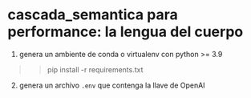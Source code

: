# cascada_semantica para performance: la lengua del cuerpo

1. genera un ambiente de conda o virtualenv con python >= 3.9

>> pip install -r requirements.txt

2. genera un archivo `.env` que contenga la llave de OpenAI
